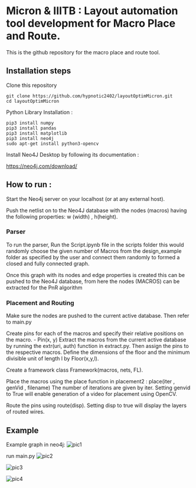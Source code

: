 # Micron & IIITB : Layout automation tool development for Macro Place and Route.

This is the github repository for the macro place and route tool.

## Installation steps

Clone this repository

```
git clone https://github.com/hypnotic2402/layoutOptimMicron.git
cd layoutOptimMicron
```

Python Library Installation :

```
pip3 install numpy
pip3 install pandas
pip3 install matplotlib
pip3 install neo4j
sudo apt-get install python3-opencv

```

Install Neo4J Desktop by following its documentation :

https://neo4j.com/download/

## How to run :

Start the Neo4j server on your localhost (or at any external host).

Push the netlist on to the Neo4J database with the nodes (macros) having the following properties: w (width) , h(height).

### Parser

To run the parser,
Run the Script.ipynb file in the scripts folder this would randomly choose the given number of 
Macros from the design_example folder as specified by the user and connect them randomly to formed a
closed and fully connected graph.

Once this graph with its nodes and edge properties is created this can be pushed to the Neo4J
database, from here the nodes (MACROS) can be extracted for the PnR algorithm 

### Placement and Routing
 
Make sure the nodes are pushed to the current active database. Then refer to main.py

Create pins for each of the macros and specify their relative positions on the macro. - Pin(x,  y)
Extract the macros from the current active database by running the extr(uri, auth) function in extract.py. Then assign the pins to the respective macros. Define the dimensions of the floor and the minimum divisible unit of length l by Floor(x,y,l). 

Create a framework class Framework(macros, nets, FL).

Place the macros using the place function in placement2 : place(iter , genVid , filename)
    The number of iterations are given by iter. Setting genvid to True will enable generation of a video for placement using OpenCV. 

Route the pins using route(disp). Setting disp to true will display the layers of routed wires.

## Example

Example graph in neo4j:
![pic1](https://github.com/hypnotic2402/layoutOptimMicron/assets/75616591/fd98a9e5-5b64-4c8b-be71-6a44ff12a1c3)

run main.py
![pic2](https://github.com/hypnotic2402/layoutOptimMicron/assets/75616591/96007a7f-4c22-4768-9816-5b0154c1edf1)

![pic3](https://github.com/hypnotic2402/layoutOptimMicron/assets/75616591/d92e5fda-4e5f-4702-8ddb-d575cff690ba)

![pic4](https://github.com/hypnotic2402/layoutOptimMicron/assets/75616591/b39bd85b-9714-40ab-a506-c0d26e4d2fe9)




